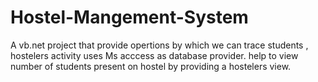 # Hostel-Mangement-System
A vb.net  project that provide opertions by which we can trace students , hostelers activity uses Ms acccess as database provider.
help to view number of students present on hostel by providing a hostelers view.

